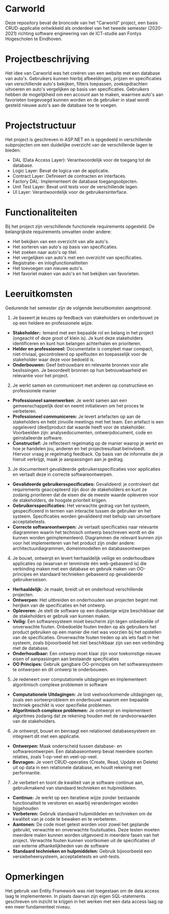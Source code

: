 
# Carworld
Deze repository bevat de broncode van het "Carworld" project, een basis CRUD-applicatie ontwikkeld als onderdeel van het tweede semester (2020-2021) richting software engineering van de ICT-studie aan Fontys Hogescholen te Eindhoven.

# Projectbeschrijving
Het idee van Carworld was het creëren van een website met een database van auto's. Gebruikers kunnen hierbij afbeeldingen, prijzen en specificaties van verschillende auto's bekijken, filters toepassen, zoekopdrachten uitvoeren en auto's vergelijken op basis van specificaties. Gebruikers hebben de mogelijkheid om een account aan te maken, waarmee auto's aan favorieten toegevoegd kunnen worden en de gebruiker in staat wordt gesteld nieuwe auto's aan de database toe te voegen.

# Projectstructuur
Het project is geschreven in ASP.NET en is opgedeeld in verschillende subprojecten om een duidelijke overzicht van de verschillende lagen te bieden:

- DAL (Data Access Layer): Verantwoordelijk voor de toegang tot de database.
- Logic Layer: Bevat de logica van de applicatie.
- Contract Layer: Definieert de contracten en interfaces.
- Factory DAL: Implementeert de database toegangsobjecten.
- Unit Test Layer: Bevat unit tests voor de verschillende lagen.
- UI Layer: Verantwoordelijk voor de gebruikersinterface.

# Functionaliteiten
Bij het project zijn verschillende functionele requirements opgesteld. De belangrijkste requirements omvatten onder andere:

- Het bekijken van een overzicht van alle auto's.
- Het sorteren van auto's op basis van specificaties.
- Het zoeken naar auto's op titel.
- Het vergelijken van auto's met een overzicht van specificaties.
- Registratie- en inlogfunctionaliteiten
- Het toevoegen van nieuwe auto's.
- Het favoriet maken van auto's en het bekijken van favorieten.

# Leeruitkomsten
Gedurende het semester zijn de volgende leeruitkomsten aangetoond:

1. Je baseert je keuzes op feedback van stakeholders en onderbouwt ze op een heldere en professionele wijze.
- **Stakeholder:**: Iemand met een bepaalde rol en belang in het project (ongeacht of deze groot of klein is). Je kunt deze stakeholders identificeren en kunt hun belangen achterhalen en prioriteren.
- **Helder en professioneel:** Documentatie is compleet maar compact, niet-triviaal, gecontroleerd op spelfouten en toepasselijk voor de stakeholder waar deze voor bedoeld is.
- **Onderbouwen:** Geef betrouwbare en relevante bronnen voor alle beslissingen. Je beoordeelt bronnen op hun betrouwbaarheid en relevantie voor het project.

2. Je werkt samen en communiceert met anderen op constructieve en professionele manier
- **Professioneel samenwerken**: Je werkt samen aan een gemeenschappelijk doel en neemt initiatieven om het proces te verbeteren.
- **Professioneel communiceren:** Je levert artefacten op aan de stakeholders en hebt zinvolle meetings met het team. Een artefact is een opgeleverd (deel)product dat waarde heeft voor de stakeholder. Voorbeelden zijn: analysedocumenten, ontwerpdocument, code en geïnstalleerde software.
- **Constructief:** Je reflecteert regelmatig op de manier waarop je werkt en hoe je handelen jou, anderen en het projectresultaat beïnvloedt. Hiervoor vraag je regelmatig feedback. Op basis van de informatie die je hieruit verkrijgt, maak je aanpassingen aan je gedrag.

3. Je documenteert gevalideerde gebruikersspecificaties voor applicaties en vertaalt deze in correcte softwareontwerpen.
- **Gevalideerde gebruikersspecificaties:** Gevalideerd: je controleert dat requirements geaccepteerd zijn door de stakeholders en kunt ze zodanig prioriteren dat de eisen die de meeste waarde opleveren voor de stakeholders, de hoogste prioriteit krijgen.
- **Gebruikersspecificaties:** Het verwachte gedrag van het systeem, gespecificeerd in termen van interactie tussen de gebruiker en het systeem. Specificaties worden gevalideerd met behulp van uitvoerbare acceptatietests.
- **Correcte softwareontwerpen:** Je vertaalt specificaties naar relevante diagrammen waarin het technisch ontwerp beschreven wordt en die kunnen worden geïmplementeerd. Diagrammen die relevant kunnen zijn voor het implementeren van het product zijn onder andere: architectuurdiagrammen, domeinmodellen en databaseontwerpen

4. Je bouwt, ontwerpt en levert herhaaldelijk veilige en onderhoudbare applicaties op (waarvan er tenminste één web-gebaseerd is) die verbinding maken met een database en gebruik maken van OO-principes en standaard technieken gebaseerd op gevalideerde gebruikerseisen.
- **Herhaaldelijk:** Je maakt, breidt uit en onderhoud verschillende projecten.
- **Ontwerpen:** Het uitbreiden en onderhouden van projecten begint met herijken van de specificaties en het ontwerp.
- **Opleveren:** Je stelt de software op een dusdanige wijze beschikbaar dat de stakeholders er gebruik van kunnen maken.
- **Veilig:** Een softwaresysteem moet bescherm zijn tegen onbedoelde of onverwachte fouten. Onbedoelde fouten treden op als gebruikers het product gebruiken op een manier die niet was voorzien bij het opstellen van de specificaties. Onverwachte fouten treden op als iets faalt in het systeem, zoals bijvoorbeeld het niet beschikbaar zijn van een verbinding met de database.
- **Onderhoudbaar:** Een ontwerp moet klaar zijn voor toekomstige nieuwe eisen of aanpassingen aan bestaande specificaties
- **OO Principes:** Gebruik gangbare OO-principes om het softwaresysteem te ontwerpen en dit ontwerp te onderbouwen.

5. Je redeneert over computationele uitdagingen en implementeert algoritmisch complexe problemen in software
- **Computationele Uitdagingen:** Je lost veelvoorkomende uitdagingen op, zoals een sorteerprobleem en onderbouwt waarom een bepaalde techniek geschikt is voor specifieke problemen.
- **Algoritmisch complexe problemen:** Je ontwerpt en implementeert algoritmes zodanig dat ze rekening houden met de randvoorwaarden van de stakeholders.

6. Je ontwerpt, bouwt en bevraagt een relationeel databasesysteem en integreert dit met een applicatie.
- **Ontwerpen:** Maak onderscheid tussen database- en softwareontwerpen. Een databaseontwerp bevat meerdere soorten relaties, zoals 1-op-veel en veel-op-veel.
- **Bevragen:** Je voert CRUD-operaties (Create, Read, Update en Delete) uit op data in een relationele database, en houdt rekening met performantie.

7. Je verbetert en toont de kwaliteit van je software continue aan, gebruikmakend van standaard technieken en hulpmiddelen.
- **Continue:** Je werkt op een iteratieve wijze zonder bestaande functionaliteit te verstoren en waarbij veranderingen worden bijgehouden
- **Verbeteren:** Gebruik standaard hulpmiddelen en technieken om de kwaliteit van je code te bewaken en te verbeteren.
- **Aantonen:** De code moet getest worden voor zowel het geplande gebruikt, verwachte en onverwachte foutsituaties. Deze testen moeten meerdere malen kunnen worden uitgevoerd in meerdere fasen van het project. Verwachte fouten kunnen voortkomen uit de specificaties of van externe afhankelijkheden van de software
- **Standaard technieken en hulpmiddelen:** Gebruik bijvoorbeeld een versiebeheersysteem, acceptatietests en unit-tests.

# Opmerkingen
Het gebruik van Entity Framework was niet toegestaan om de data access laag te implementeren. In plaats daarvan zijn eigen SQL-statements geschreven om inzicht te krijgen in het werken met een data access laag op een meer fundamenteel niveau.
